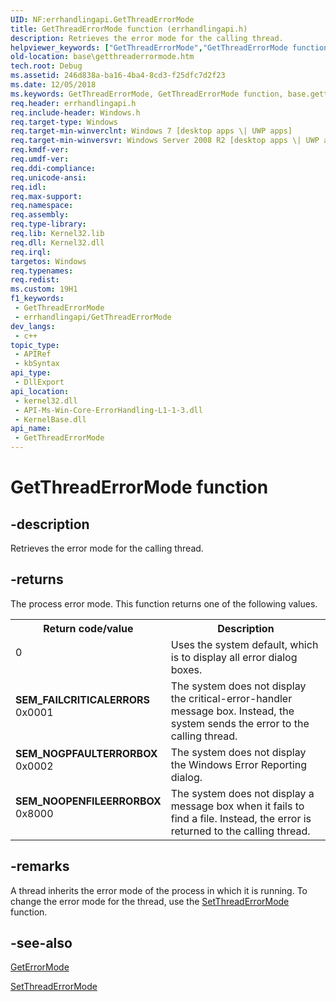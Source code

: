```yaml
---
UID: NF:errhandlingapi.GetThreadErrorMode
title: GetThreadErrorMode function (errhandlingapi.h)
description: Retrieves the error mode for the calling thread.
helpviewer_keywords: ["GetThreadErrorMode","GetThreadErrorMode function","base.getthreaderrormode","errhandlingapi/GetThreadErrorMode"]
old-location: base\getthreaderrormode.htm
tech.root: Debug
ms.assetid: 246d838a-ba16-4ba4-8cd3-f25dfc7d2f23
ms.date: 12/05/2018
ms.keywords: GetThreadErrorMode, GetThreadErrorMode function, base.getthreaderrormode, errhandlingapi/GetThreadErrorMode
req.header: errhandlingapi.h
req.include-header: Windows.h
req.target-type: Windows
req.target-min-winverclnt: Windows 7 [desktop apps \| UWP apps]
req.target-min-winversvr: Windows Server 2008 R2 [desktop apps \| UWP apps]
req.kmdf-ver: 
req.umdf-ver: 
req.ddi-compliance: 
req.unicode-ansi: 
req.idl: 
req.max-support: 
req.namespace: 
req.assembly: 
req.type-library: 
req.lib: Kernel32.lib
req.dll: Kernel32.dll
req.irql: 
targetos: Windows
req.typenames: 
req.redist: 
ms.custom: 19H1
f1_keywords:
 - GetThreadErrorMode
 - errhandlingapi/GetThreadErrorMode
dev_langs:
 - c++
topic_type:
 - APIRef
 - kbSyntax
api_type:
 - DllExport
api_location:
 - kernel32.dll
 - API-Ms-Win-Core-ErrorHandling-L1-1-3.dll
 - KernelBase.dll
api_name:
 - GetThreadErrorMode
---
```


# GetThreadErrorMode function


## -description

Retrieves the error mode for the calling thread.



## -returns

The process error mode. This function returns one of the following values.

<table>
<tr>
<th>Return code/value</th>
<th>Description</th>
</tr>
<tr>
<td width="40%">
<dl>
<dt>0</dt>
</dl>
</td>
<td width="60%">
Uses the system default, which is to display all error dialog boxes.
</td>
</tr>
<tr>
<td width="40%">
<dl>
<dt><b>SEM_FAILCRITICALERRORS</b></dt>
<dt>0x0001</dt>
</dl>
</td>
<td width="60%">
The system does not display the critical-error-handler message box. Instead, the system sends the error to the calling thread.

</td>
</tr>
<tr>
<td width="40%">
<dl>
<dt><b>SEM_NOGPFAULTERRORBOX</b></dt>
<dt>0x0002</dt>
</dl>
</td>
<td width="60%">
The system does not display the Windows Error Reporting dialog.

</td>
</tr>
<tr>
<td width="40%">
<dl>
<dt><b>SEM_NOOPENFILEERRORBOX</b></dt>
<dt>0x8000</dt>
</dl>
</td>
<td width="60%">
The system does not display a message box when it fails to find a file. Instead, the error is returned to the calling thread.

</td>
</tr>
</table>

## -remarks

A thread inherits the error mode of the process in which it is running. To change the error mode for the thread, use the <a href="/windows/desktop/api/errhandlingapi/nf-errhandlingapi-setthreaderrormode">SetThreadErrorMode</a> function.

## -see-also

<a href="/windows/desktop/api/errhandlingapi/nf-errhandlingapi-geterrormode">GetErrorMode</a>



<a href="/windows/desktop/api/errhandlingapi/nf-errhandlingapi-setthreaderrormode">SetThreadErrorMode</a>
